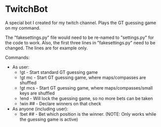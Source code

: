# TwitchBot
A special bot I created for my twitch channel. Plays the GT guessing game on my command.

The "fakesettings.py" file would need to be re-named to "settings.py" for the code to work.
Also, the first three lines in "fakesettings.py" need to be changed. The lines are for example only.

Commands:
* As user:
  * !gt - Start standard GT guessing game
  * !gt mc - Start GT guessing game, where maps/compasses are shuffled
  * !gt mcs - Start GT guessing game, where maps/compasses/small keys are shuffled
  * !end - Will lock the guessing game, so no more bets can be taken
  * !win ## - Declare winners on that check
* As anyone (including user):
  * !bet ## - Bet which position is the winner. (NOTE: Only works while the guessing game is active)
